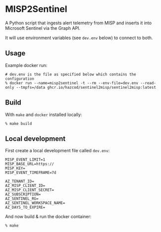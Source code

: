 # MISP2Sentinel

A Python script that ingests alert telemetry from MISP and inserts it into Microsoft Sentinel via the Graph API.

It will use environment variables (see `dev.env` below) to connect to both.

## Usage

Example docker run:

```shell
# dev.env is the file as specified below which contains the configuration
% docker run --name=misp2sentinel -t --rm --env-file=dev.env --read-only --tmpfs=/data ghcr.io/hazcod/sentinel2misp/sentinel2misp:latest
```

## Build

With `make` and `docker` installed locally:

```shell
% make build
```

## Local development

First create a local development file called `dev.env`:

```env
MISP_EVENT_LIMIT=1
MISP_BASE_URL=https://
MISP_KEY=
MISP_EVENT_TIMEFRAME=7d

AZ_TENANT_ID=
AZ_MISP_CLIENT_ID=
AZ_MISP_CLIENT_SECRET=
AZ_SUBSCRIPTION=
AZ_SENTINEL_RG=
AZ_SENTINEL_WORKSPACE_NAME=
AZ_DAYS_TO_EXPIRE=
```

And now build & run the docker container:

```shell
% make
```
